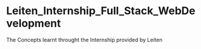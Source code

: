 # Leiten_Internship_Full_Stack_WebDevelopment
The Concepts learnt throught the Internship provided by Leiten
